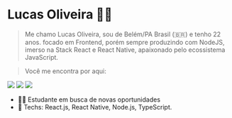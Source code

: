 
# Lucas Oliveira 👨‍💻️

> Me chamo Lucas Oliveira, sou de Belém/PA Brasil (🇧🇷) e tenho 22 anos. focado em Frontend, porém sempre produzindo com NodeJS, imerso na Stack React e React Native, apaixonado pelo ecossistema JavaScript.

> Você me encontra por aqui:

[<img src="http://img.shields.io/badge/-Lucas Oliveira-blue?style=flat-square&logo=Linkedin&logoColor=white&link=https://www.linkedin.com/in/luccaroli/" />](https://www.linkedin.com/in/luccaroli/) [<img src="http://img.shields.io/badge/-luccaroli20@gmail.com-red?style=flat-square&logo=Gmail&logoColor=white&link=mailto:luccaroli20@gmail.com" />](mailto:luccaroli20@gmail.com) [<img src="http://img.shields.io/badge/-luccaroli-blue?style=flat-square&logo=Twitter&logoColor=white&link=https://twitter.com/luccaroli" />](https://twitter.com/luccaroli)

 - :office_worker: Estudante em busca de novas oportunidades
 - 🍵️ Techs: React.js, React Native, Node.js, TypeScript.
